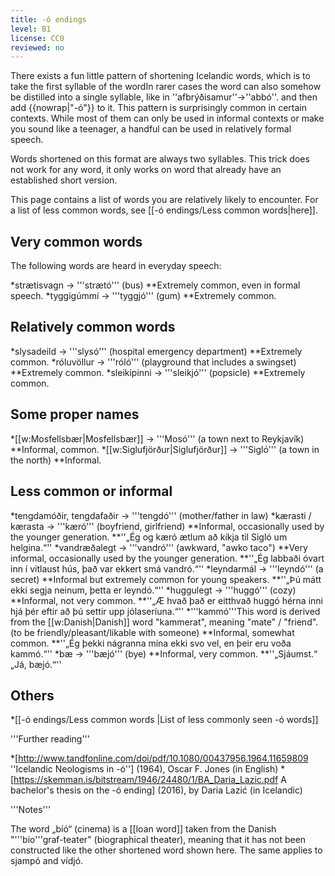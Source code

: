 ```yaml
---
title: -ó endings
level: B1
license: CC0
reviewed: no
---
```

There exists a fun little pattern of shortening Icelandic words, which is to take the first syllable of the word<note>In rarer cases the word can also somehow be distilled into a single syllable, like in ''afbrýðisamur''→''abbó''.</note> and then add {{nowrap|"-ó"}} to it. This pattern is surprisingly common in certain contexts. While most of them can only be used in informal contexts or make you sound like a teenager, a handful can be used in relatively formal speech.

Words shortened on this format are always two syllables. This trick does not work for any word, it only works on word that already have an established short version.

This page contains a list of words you are relatively likely to encounter. For a list of less common words, see [[-ó endings/Less common words|here]].

## Very common words
The following words are heard in everyday speech:

*strætisvagn → '''strætó''' (bus)
**Extremely common, even in formal speech.
*tyggigúmmí → '''tyggjó''' (gum)
**Extremely common.

## Relatively common words

*slysadeild → '''slysó''' (hospital emergency department)
**Extremely common.
*róluvöllur → '''róló''' (playground that includes a swingset)
**Extremely common.
*sleikipinni → '''sleikjó''' (popsicle)
**Extremely common.

## Some proper names

*[[w:Mosfellsbær|Mosfellsbær]] → '''Mosó''' (a town next to Reykjavík)
**Informal, common.
*[[w:Siglufjörður|Siglufjörður]] → '''Sigló''' (a town in the north)
**Informal.

## Less common or informal

*tengdamóðir, tengdafaðir → '''tengdó''' (mother/father in law)
*kærasti / kærasta → '''kæró''' (boyfriend, girlfriend)
**Informal, occasionally used by the younger generation.
**''„Ég og kæró ætlum að kíkja til Sigló um helgina.“''
*vandræðalegt → '''vandró''' (awkward, "awko taco")
**Very informal, occasionally used by the younger generation.
**''„Ég labbaði óvart inn í vitlaust hús, það var ekkert smá vandró.“''
*leyndarmál → '''leyndó''' (a secret)
**Informal but extremely common for young speakers.
**''„Þú mátt ekki segja neinum, þetta er leyndó.“''
*huggulegt → '''huggó''' (cozy)
**Informal, not very common.
**''„Æ hvað það er eitthvað huggó hérna inni hjá þér eftir að þú settir upp jólaseríuna.“''
*'''kammó'''<note>This word is derived from the [[w:Danish|Danish]] word "kammerat", meaning "mate" / "friend". </note> (to be friendly/pleasant/likable with someone)
**Informal, somewhat common.
**''„Ég þekki nágranna mína ekki svo vel, en þeir eru voða kammó.“''
*bæ → '''bæjó''' (bye)
**Informal, very common.
**''„Sjáumst.“ „Já, bæjó.“''

## Others

*[[-ó endings/Less common words |List of less commonly seen -ó words]]

<Footer>
'''Further reading'''

*[http://www.tandfonline.com/doi/pdf/10.1080/00437956.1964.11659809 ''Icelandic Neologisms in -ó''] (1964), Oscar F. Jones (in English)
*[https://skemman.is/bitstream/1946/24480/1/BA_Daria_Lazic.pdf A bachelor's thesis on the -ó ending] (2016), by Daria Lazić (in Icelandic)

'''Notes'''

The word „bíó“ (cinema) is a [[loan word]] taken from the Danish "'''bio'''graf-teater" (biographical theater), meaning that it has not been constructed like the other shortened word shown here. The same applies to sjampó and vídjó.
</Footer>

